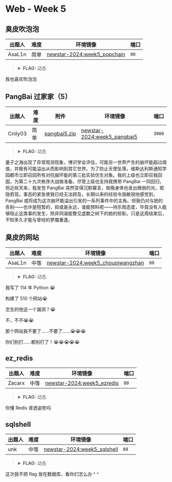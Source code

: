 # Web - Week 5

## 臭皮吹泡泡

| 出题人 | 难度 | 环境镜像 | 端口 |
|-----|-----|-----|-----|
| AsaL1n | 简单 | [newstar-2024:week5_popchain](https://hub.docker.com/r/openctf/newstar-2024/tags?name=week5_popchain) | `80` |

> <details><summary><strong>FLAG:</strong> 动态</summary>
> </details>

我也喜欢吹泡泡

## PangBai 过家家（5）

| 出题人 | 难度 | 附件 | 环境镜像 | 端口 |
|-----|-----|-----|-----|-----|
| Cnily03 | 简单 | [pangbai5.zip](https://github.com/project-newstar/newstar-ctf-2024/releases/download/attachment-week5/pangbai5.zip) | [newstar-2024:week5_pangbai5](https://hub.docker.com/r/openctf/newstar-2024/tags?name=week5_pangbai5) | `3000` |

> <details><summary><strong>FLAG:</strong> 动态</summary>
> </details>

量子之海出现了异常观测现象，博识学会评估，可能另一世界产生的崩坏能超过阈值，并极有可能溢出从而影响到其它世界。为了防止天使坠落，维斯达利斯通知学园都市立即召回所有对抗崩环能的第三批实验仿生对象。我的上级也立即召我回国，为第二十九次秩序大战做准备。尽管上级也支持我携带 PangBai 一同回归，但近些天来，我发觉 PangBai 突然变得沉默寡言，夜晚身体也发出微弱的光，若隐若现。事态的紧急使我已经无法顾及。长期以来的经验令我敏锐地感觉到，PangBai 或将成为这次崩坏能溢出引发的一系列事件中的主角。但我仍对与她的告别——也许是短暂的，抑或是永远，谁能预料呢——持乐观态度，毕竟没有人能够阻止这类事的发生，除非同谐能瞥见虚数之树下的她的掠影。只是这周结束后，不知多久才能与曾经的梦魇重逢。

## 臭皮的网站

| 出题人 | 难度 | 环境镜像 | 端口 |
|-----|-----|-----|-----|
| AsaL1n | 中等 | [newstar-2024:week5_choupiwangzhan](https://hub.docker.com/r/openctf/newstar-2024/tags?name=week5_choupiwangzhan) | `80` |

> <details><summary><strong>FLAG:</strong> 动态</summary>
> </details>

我写了 114 年 Python 😭

构建了 510 个网站😭

怎生的他这一个漏洞？😭

不，不不😭😭

那个网站我不要了……不要了……😭😭😭

你们别打……都别打了！😭😭😭😭😭

## ez_redis

| 出题人 | 难度 | 环境镜像 | 端口 |
|-----|-----|-----|-----|
| Zacarx | 中等 | [newstar-2024:week5_ezredis](https://hub.docker.com/r/openctf/newstar-2024/tags?name=week5_ezredis) | `80` |

> <details><summary><strong>FLAG:</strong> 动态</summary>
> </details>

你懂 Redis 肾透姿势吗

## sqlshell

| 出题人 | 难度 | 环境镜像 | 端口 |
|-----|-----|-----|-----|
| unk | 中等 | [newstar-2024:week5_sqlshell](https://hub.docker.com/r/openctf/newstar-2024/tags?name=week5_sqlshell) | `80` |

> <details><summary><strong>FLAG:</strong> 动态</summary>
> </details>

这次我不把 flag 放在数据库，看你们怎么办 ^ ^
